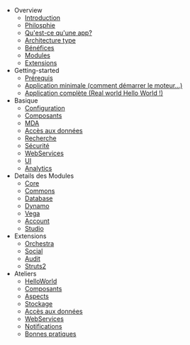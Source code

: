 - Overview
  - [Introduction](overview/introduction.md)
  - [Philosphie](overview/philosophie.md)
  - [Qu'est-ce qu'une app?](overview/app.md)
  - [Architecture type](overview/archi_type.md)
  - [Bénéfices](overview/benefices.md)
  - [Modules](overview/modules.md)
  - [Extensions](overview/extensions.md)
- Getting-started
  - [Prérequis](getting-started/requirements.md)  
  - [Application minimale (comment démarrer le moteur...)](getting-started/helloworld.md)
  - [Application complète (Real world Hello World !)](getting-started/realworld_helloworld.md)  
- Basique
  - [Configuration](basic/configuration.md)
  - [Composants](basic/composants.md)
  - [MDA](basic/mda.md)
  - [Accès aux données](basic/dao.md)
  - [Recherche](basic/recherche.md)
  - [Sécurité](basic/securite.md)
  - [WebServices](basic/webservices.md)
  - [UI](basic/ui.md)
  - [Analytics](basic/analytics.md)
- Details des Modules
  - [Core](advanced/core.md)
  - [Commons](advanced/commons.md)
  - [Database](advanced/database.md)
  - [Dynamo](advanced/dynamo.md)
  - [Vega](advanced/vega.md)
  - [Account](advanced/account.md)
  - [Studio](advanced/studio.md)
- Extensions
  - [Orchestra](extensions/orchestra.md)
  - [Social](extensions/social.md)
  - [Audit](extensions/audit.md)
  - [Struts2](extensions/struts2.md)
- Ateliers
  - [HelloWorld](workshops/samples_helloworld.md)
  - [Composants](workshops/samples_components.md)
  - [Aspects](workshops/samples_aop.md)
  - [Stockage](workshops/samples_store.md)
  - [Accès aux données](workshops/samples_dao.md)
  - [WebServices](workshops/samples_vega.md)
  - [Notifications](workshops/samples_notifications.md)
  - [Bonnes pratiques](workshops/bonnes_pratiques.md)

